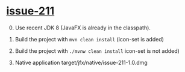 [issue-211](https://github.com/javafx-maven-plugin/javafx-maven-plugin/issues/211)
===========

0. Use recent JDK 8 (JavaFX is already in the classpath).

1. Build the project with `mvn clean install` (icon-set is added)
2. Build the project with `./mvnw clean install` icon-set is not added)
3. Native application target/jfx/native/issue-211-1.0.dmg

